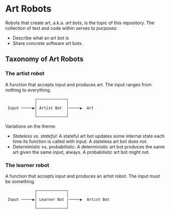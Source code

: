 # Art Robots
Robots that create art, a.k.a. *art bots*, is the topic of this repository. The collection of text and code within serves to purposes: 

* Describe what an art bot is
* Share concrete software art bots.

## Taxonomy of Art Robots

### The artist robot

A function that accepts input and produces art. The input ranges from nothing to everything.

```
             ┌─────────────┐             
             │             │             
 Input ─────▶│ Artist Bot  │─────▶  Art  
             │             │             
             └─────────────┘             
```

Variations on the theme:

* *Stateless vs. stateful*: A stateful art bot updates some internal state each time its function is called with input. A stateless art bot does not. 
* Deterministic vs. probabilistic: A deterministic art bot produces the same art given the same input, always. A probabilistic art bot might not.

### The learner robot

A function that accepts input and produces an artist robot. The input must be something.

```
             ┌─────────────┐             
             │             │             
 Input ─────▶│ Learner Bot │─────▶  Artist Bot  
             │             │             
             └─────────────┘             
```
